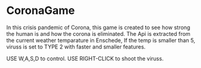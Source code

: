 # CoronaGame

In this crisis pandemic of Corona, this game is created to see how strong the human is and how the corona is eliminated.
The Api is extracted from the current weather temparature in Enschede, If the temp is smaller than 5, viruss is set to TYPE 2 with faster and smaller features.

  USE W,A,S,D to control.
  USE RIGHT-CLICK to shoot the viruss.
